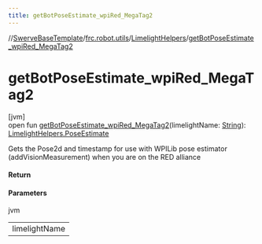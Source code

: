 ```yaml
---
title: getBotPoseEstimate_wpiRed_MegaTag2
---
```

//[SwerveBaseTemplate](../../../index.html)/[frc.robot.utils](../index.html)/[LimelightHelpers](index.html)/[getBotPoseEstimate_wpiRed_MegaTag2](get-bot-pose-estimate_wpi-red_-mega-tag2.html)



# getBotPoseEstimate_wpiRed_MegaTag2



[jvm]\
open fun [getBotPoseEstimate_wpiRed_MegaTag2](get-bot-pose-estimate_wpi-red_-mega-tag2.html)(limelightName: [String](https://docs.oracle.com/javase/8/docs/api/java/lang/String.html)): [LimelightHelpers.PoseEstimate](-pose-estimate/index.html)



Gets the Pose2d and timestamp for use with WPILib pose estimator (addVisionMeasurement) when you are on the RED alliance



#### Return



#### Parameters


jvm

| |
|---|
| limelightName |




